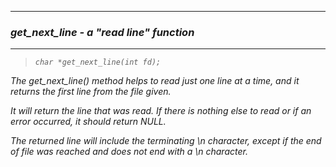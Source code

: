 ***
### <em>get_next_line<em/> - a "read line" function  
----
    
    
> ``char *get_next_line(int fd);``

The get_next_line() method helps to read just one line at a time, and it returns the first line from the file given. 

It will return the line that was read. If there is nothing else to read or if an error occurred, it should return NULL.

The returned line will include the terminating \n character,
except if the end of file was reached and does not end with a \n character.
